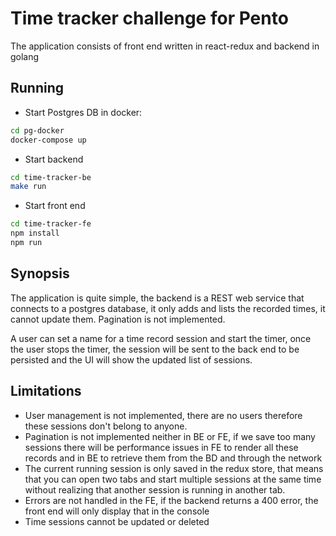 # Time tracker challenge for Pento

The application consists of front end written in react-redux and backend in golang

## Running
- Start Postgres DB in docker:
```sh
cd pg-docker
docker-compose up
```
- Start backend
```sh
cd time-tracker-be
make run
```
- Start front end
```sh
cd time-tracker-fe
npm install
npm run
```

## Synopsis
The application is quite simple, the backend is a REST web service that connects to a postgres database, it only adds and lists the recorded times, it cannot update them. Pagination is not implemented.

A user can set a name for a time record session and start the timer, once the user stops the timer, the session will be sent to the back end to be persisted and the UI will show the updated list of sessions.

## Limitations
- User management is not implemented, there are no users therefore these sessions don't belong to anyone.
- Pagination is not implemented neither in BE or FE, if we save too many sessions there will be performance issues in FE to render all these records and in BE to retrieve them from the BD and through the network
- The current running session is only saved in the redux store, that means that you can open two tabs and start multiple sessions at the same time without realizing that another session is running in another tab.
- Errors are not handled in the FE, if the backend returns a 400 error, the front end will only display that in the console
- Time sessions cannot be updated or deleted
